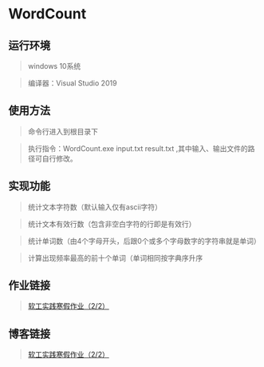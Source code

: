 # WordCount

## 运行环境

>windows 10系统

>编译器：Visual Studio 2019

## 使用方法

>命令行进入到根目录下

>执行指令：WordCount.exe input.txt result.txt ,其中输入、输出文件的路径可自行修改。

## 实现功能

>统计文本字符数（默认输入仅有ascii字符）

>统计文本有效行数（包含非空白字符的行即是有效行）

>统计单词数（由4个字母开头，后跟0个或多个字母数字的字符串就是单词）

>计算出现频率最高的前十个单词（单词相同按字典序升序

## 作业链接

>[软工实践寒假作业（2/2）](https://edu.cnblogs.com/campus/fzu/FZUSESPR21/homework/11672)

## 博客链接

>[软工实践寒假作业（2/2）](https://www.cnblogs.com/sblogs/p/14459995.html)
